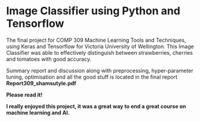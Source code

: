 # Image Classifier using Python and Tensorflow
The final project for COMP 309 Machine Learning Tools and Techniques, using Keras and Tensorflow for Victoria University of Wellington. This Image Classifier was able to effectively
distinguish between strawberries, cherries and tomatoes with good accuracy.

Summary report and discussion along with preprocessing, hyper-parameter tuning, optimisation and all the good stuff is located in the final report <b>Report309_shamsutyle.pdf<b>

Please read it!

I really enjoyed this project, it was a great way to end a great course on machine learning and AI.
